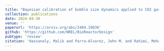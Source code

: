 ```yaml
---
title: "Bayesian calibration of bubble size dynamics applied to CO2 gas fermenters"
collection: publications
date: 2024-04-30
venue: ''
paperurl: 'https://arxiv.org/abs/2404.19636'
github: 'https://github.com/NREL/BioReactorDesign'
pubtype: 'review'
citation: 'Hassanaly, Malik and Parra-Alvarez, John M. and Rahimi, Mohammad J. and Sitaraman, Hariswaran &quot;Bayesian calibration of bubble size dynamics applied to CO2 gas fermenters.&quot; <i>Under Review</i>, 2024.'
---
```

